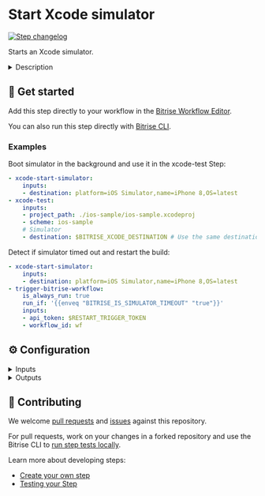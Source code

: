 # Start Xcode simulator

[![Step changelog](https://shields.io/github/v/release/bitrise-steplib/bitrise-step-xcode-start-simulator?include_prereleases&label=changelog&color=blueviolet)](https://github.com/bitrise-steplib/bitrise-step-xcode-start-simulator/releases)

Starts an Xcode simulator.


<details>
<summary>Description</summary>

Starts an Xcode simulator.

</details>

## 🧩 Get started

Add this step directly to your workflow in the [Bitrise Workflow Editor](https://devcenter.bitrise.io/steps-and-workflows/steps-and-workflows-index/).

You can also run this step directly with [Bitrise CLI](https://github.com/bitrise-io/bitrise).

### Examples

Boot simulator in the background and use it in the xcode-test Step:
```yaml
- xcode-start-simulator:
    inputs:
    - destination: platform=iOS Simulator,name=iPhone 8,OS=latest
- xcode-test:
    inputs:
    - project_path: ./ios-sample/ios-sample.xcodeproj
    - scheme: ios-sample
    # Simulator
    - destination: $BITRISE_XCODE_DESTINATION # Use the same destination as the xcode-start-simulator Step
```

Detect if simulator timed out and restart the build:
```yaml
- xcode-start-simulator:
    inputs:
    - destination: platform=iOS Simulator,name=iPhone 8,OS=latest
- trigger-bitrise-workflow:
    is_always_run: true
    run_if: '{{enveq "BITRISE_IS_SIMULATOR_TIMEOUT" "true"}}'
    inputs:
    - api_token: $RESTART_TRIGGER_TOKEN
    - workflow_id: wf
```

## ⚙️ Configuration

<details>
<summary>Inputs</summary>

| Key | Description | Flags | Default |
| --- | --- | --- | --- |
| `destination` | Destination specifier describes the simulator device to be started.  The input value uses the same format as xcodebuild's `-destination` option. | required | `platform=iOS Simulator,name=iPhone 8 Plus,OS=latest` |
| `wait_for_boot_timeout` | When larger than 0, will wait for the simulator boot to complete.  Setting to larger than 0 makes it possible to detect hangs or timeouts when booting simulator. If a timeout occurs, the `BITRISE_IS_SIMULATOR_TIMEOUT` output will be set to true.  Using `0` (the default) enables the Simulator boot to occur in parallel to other Steps. | required | `0` |
| `verbose_log` | If this input is set, the Step will print additional logs for debugging. | required | `no` |
| `reset` | If enabled, will shutdown and erase a simulator's contents and settings.  This option is not needed when starting from a clean state on a CI build. When enabled erasing contents takes about a second. | required | `no` |
</details>

<details>
<summary>Outputs</summary>

| Environment Variable | Description |
| --- | --- |
| `BITRISE_IS_SIMULATOR_TIMEOUT` | Set to true/false based on starting Xcode Simulator failed with an unrecoverable error.  It can be used to trigger a new build conditionally:  is_always_run: true run_if: '{{enveq "BITRISE_IS_SIMULATOR_TIMEOUT" "true"}}'  |
| `BITRISE_XCODE_DESTINATION` | Device destination specifier  The destination specifer provided in the `destination` Input. It can be used as Input of other Steps, to avoid duplication. |
</details>

## 🙋 Contributing

We welcome [pull requests](https://github.com/bitrise-steplib/bitrise-step-xcode-start-simulator/pulls) and [issues](https://github.com/bitrise-steplib/bitrise-step-xcode-start-simulator/issues) against this repository.

For pull requests, work on your changes in a forked repository and use the Bitrise CLI to [run step tests locally](https://devcenter.bitrise.io/bitrise-cli/run-your-first-build/).

Learn more about developing steps:

- [Create your own step](https://devcenter.bitrise.io/contributors/create-your-own-step/)
- [Testing your Step](https://devcenter.bitrise.io/contributors/testing-and-versioning-your-steps/)
